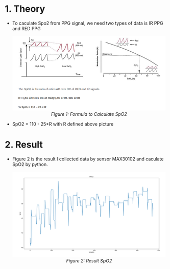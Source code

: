 # 1. Theory
- To caculate Spo2 from PPG signal, we need two types of data is IR PPG and RED PPG
    <p align="center">
    <img src="pictures/How_to_caculate_Spo2.png" alt="Formula calculate SpO2" width="1000">
    <br>
    <i>Figure 1: Formula to Calculate SpO2</i>
    </p>


- SpO2 = 110 - 25*R with R defined above picture

# 2. Result
- Figure 2 is the result I collected data by sensor MAX30102 and caculate SpO2 by python.
    <p align="center">
    <img src="pictures/spo2.png" alt="Result SpO2" width="1000">
    <br>
    <i>Figure 2: Result SpO2</i>
    </p>
    

